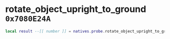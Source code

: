 # rotate_object_upright_to_ground `0x7080E24A`

```lua
local result --[[ number ]] = natives.probe.rotate_object_upright_to_ground(_unk0 --[[ number ]], _unk1 --[[ number ]], _unk2 --[[ number ]])
```